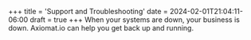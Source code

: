 +++
title = 'Support and Troubleshooting'
date = 2024-02-01T21:04:11-06:00
draft = true
+++
When your systems are down, your business is down. Axiomat.io can help you get back up and running.